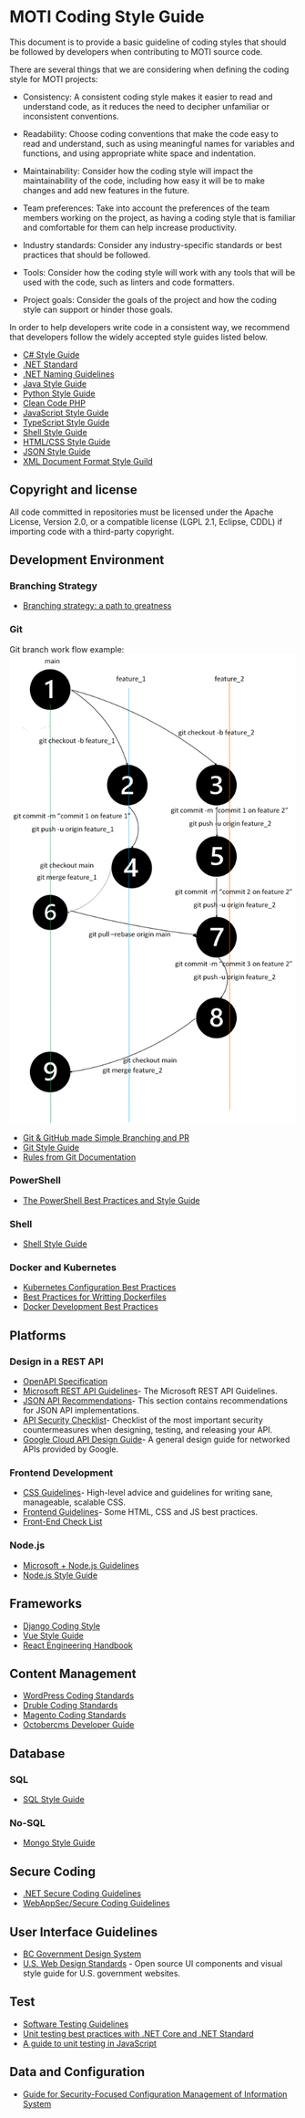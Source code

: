 # MOTI Coding Style Guide

This document is to provide a basic guideline of coding styles that should be followed by developers when contributing to MOTI source code.

There are several things that we are considering when defining the coding style for MOTI projects:

- Consistency: A consistent coding style makes it easier to read and understand code, as it reduces the need to decipher unfamiliar or inconsistent conventions.

- Readability: Choose coding conventions that make the code easy to read and understand, such as using meaningful names for variables and functions, and using appropriate white space and indentation.

- Maintainability: Consider how the coding style will impact the maintainability of the code, including how easy it will be to make changes and add new features in the future.

- Team preferences: Take into account the preferences of the team members working on the project, as having a coding style that is familiar and comfortable for them can help increase productivity.

- Industry standards: Consider any industry-specific standards or best practices that should be followed.

- Tools: Consider how the coding style will work with any tools that will be used with the code, such as linters and code formatters.

- Project goals: Consider the goals of the project and how the coding style can support or hinder those goals.

In order to help developers write code in a consistent way, we recommend that developers follow the widely accepted style guides listed below.

- [C# Style Guide](https://google.github.io/styleguide/csharp-style.html)
- [.NET Standard](https://github.com/dotnet/standard)
- [.NET Naming Guidelines](https://learn.microsoft.com/en-us/dotnet/standard/design-guidelines/naming-guidelines)
- [Java Style Guide](https://google.github.io/styleguide/javaguide.html)
- [Python Style Guide](https://google.github.io/styleguide/pyguide.html)
- [Clean Code PHP](https://github.com/jupeter/clean-code-php)
- [JavaScript Style Guide](https://google.github.io/styleguide/jsguide.html)
- [TypeScript Style Guide](https://google.github.io/styleguide/tsguide.html)
- [Shell Style Guide](https://google.github.io/styleguide/shellguide.html)
- [HTML/CSS Style Guide](https://google.github.io/styleguide/htmlcssguide.html)
- [JSON Style Guide](https://google.github.io/styleguide/jsoncstyleguide.xml)
- [XML Document Format Style Guild](https://google.github.io/styleguide/xmlstyle.html)

## Copyright and license

All code committed in repositories must be licensed under the Apache License, Version 2.0, or a compatible license (LGPL 2.1, Eclipse, CDDL) if importing code with a third-party copyright.

## Development Environment

### Branching Strategy
- [Branching strategy: a path to greatness](https://www.atlassian.com/agile/software-development/branching)
### Git
Git branch work flow example:
![Alt text here](images/git_branch_work_flow.png)
- [Git & GitHub made Simple Branching and PR](https://dev.to/didof/git-github-made-simple-branching-and-pr-37l9)
- [Git Style Guide](https://github.com/agis/git-style-guide)
- [Rules from Git Documentation](https://github.com/git/git/blob/master/Documentation/CodingGuidelines)

### PowerShell
- [The PowerShell Best Practices and Style Guide](https://github.com/PoshCode/PowerShellPracticeAndStyle)

### Shell
- [Shell Style Guide](https://google.github.io/styleguide/shellguide.html)

### Docker and Kubernetes
- [Kubernetes Configuration Best Practices](https://learn.microsoft.com/en-us/dotnet/standard/design-guidelines/naming-guidelines)
- [Best Practices for Writting Dockerfiles](https://docs.docker.com/develop/develop-images/dockerfile_best-practices/)
- [Docker Development Best Practices](https://docs.docker.com/develop/dev-best-practices/)

## Platforms

### Design in a REST API
- [OpenAPI Specification](https://swagger.io/specification/)
- [Microsoft REST API Guidelines](https://github.com/Microsoft/api-guidelines)- The Microsoft REST API Guidelines.
- [JSON API Recommendations](https://jsonapi.org/recommendations/)- This section contains recommendations for JSON API implementations.
- [API Security Checklist](https://github.com/shieldfy/API-Security-Checklist)- Checklist of the most important security countermeasures when designing, testing, and releasing your API.
- [Google Cloud API Design Guide](https://cloud.google.com/apis/design)- A general design guide for networked APIs provided by Google.

### Frontend Development
- [CSS Guidelines](https://cssguidelin.es/)- High-level advice and guidelines for writing sane, manageable, scalable CSS.
- [Frontend Guidelines](https://github.com/bendc/frontend-guidelines)- Some HTML, CSS and JS best practices.
- [Front-End Check List](https://github.com/thedaviddias/Front-End-Checklist)

### Node.js
- [Microsoft + Node.js Guidelines](https://github.com/Microsoft/nodejs-guidelines)
- [Node.js Style Guide](https://github.com/felixge/node-style-guide)


## Frameworks
- [Django Coding Style](https://docs.djangoproject.com/en/dev/internals/contributing/writing-code/coding-style/)
- [Vue Style Guide](https://vuejs.org/style-guide/)
- [React Engineering Handbook](https://engineering.hmn.md/standards/style/react/)

## Content Management
- [WordPress Coding Standards](https://developer.wordpress.org/coding-standards/wordpress-coding-standards/)
- [Druble Coding Standards](https://www.drupal.org/docs/develop/standards)
- [Magento Coding Standards](https://developer.adobe.com/commerce/php/coding-standards/)
- [Octobercms Developer Guide](https://octobercms.com/help/guidelines/developer)

## Database

### SQL
- [SQL Style Guide](https://www.sqlstyle.guide/)

### No-SQL
- [Mongo Style Guide](https://github.com/jsoendermann/MongoStyleGuide)


## Secure Coding
- [.NET Secure Coding Guidelines](https://learn.microsoft.com/en-us/dotnet/standard/security/secure-coding-guidelines)
- [WebAppSec/Secure Coding Guidelines](https://wiki.mozilla.org/WebAppSec/Secure_Coding_Guidelines)


## User Interface Guidelines
- [BC Government Design System](https://developer.gov.bc.ca/Design-System/About-the-Design-System)
- [U.S. Web Design Standards](https://designsystem.digital.gov/) - Open source UI components and visual style guide for U.S. government websites.

## Test
- [Software Testing Guidelines](https://www.softwaretestingmentor.com/guidelines-for-software-testing/)
- [Unit testing best practices with .NET Core and .NET Standard](https://learn.microsoft.com/en-us/dotnet/core/testing/unit-testing-best-practices)
- [A guide to unit testing in JavaScript](https://github.com/mawrkus/js-unit-testing-guide)

## Data and Configuration
- [Guide for Security-Focused Configuration Management of Information System](https://nvlpubs.nist.gov/nistpubs/SpecialPublications/NIST.SP.800-128.pdf)
